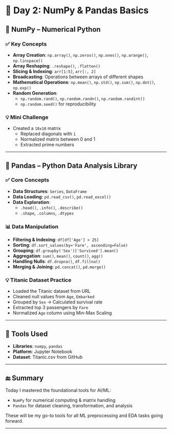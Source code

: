 # 📘 Day 2: NumPy & Pandas Basics

## 🧮 NumPy – Numerical Python

### ✅ Key Concepts
- **Array Creation**: `np.array()`, `np.zeros()`, `np.ones()`, `np.arange()`, `np.linspace()`
- **Array Reshaping**: `.reshape()`, `.flatten()`
- **Slicing & Indexing**: `arr[1:5]`, `arr[:, 2]`
- **Broadcasting**: Operations between arrays of different shapes
- **Mathematical Operations**: `np.mean()`, `np.std()`, `np.sum()`, `np.dot()`, `np.exp()`
- **Random Generation**:
  - `np.random.rand()`, `np.random.randn()`, `np.random.randint()`
  - `np.random.seed()` for reproducibility

### 💡 Mini Challenge
- Created a `10x10` matrix
  - Replaced diagonals with `1`
  - Normalized matrix between 0 and 1
  - Extracted prime numbers

---

## 🐼 Pandas – Python Data Analysis Library

### ✅ Core Concepts
- **Data Structures**: `Series`, `DataFrame`
- **Data Loading**: `pd.read_csv()`, `pd.read_excel()`
- **Data Exploration**:
  - `.head()`, `.info()`, `.describe()`
  - `.shape`, `.columns`, `.dtypes`

### 📊 Data Manipulation
- **Filtering & Indexing**: `df[df['Age'] > 25]`
- **Sorting**: `df.sort_values(by='Fare', ascending=False)`
- **Grouping**: `df.groupby('Sex')['Survived'].mean()`
- **Aggregation**: `sum()`, `mean()`, `count()`, `agg()`
- **Handling Nulls**: `df.dropna()`, `df.fillna()`
- **Merging & Joining**: `pd.concat()`, `pd.merge()`

### 💡 Titanic Dataset Practice
- Loaded the Titanic dataset from URL
- Cleaned null values from `Age`, `Embarked`
- Grouped by `Sex` → Calculated survival rate
- Extracted top 3 passengers by `Fare`
- Normalized `Age` column using Min-Max Scaling

---

## 🧰 Tools Used
- **Libraries**: `numpy`, `pandas`
- **Platform**: Jupyter Notebook
- **Dataset**: Titanic.csv from GitHub

---

## 🔚 Summary
Today I mastered the foundational tools for AI/ML:
- `NumPy` for numerical computing & matrix handling
- `Pandas` for dataset cleaning, transformation, and analysis

These will be my go-to tools for all ML preprocessing and EDA tasks going forward.

---
